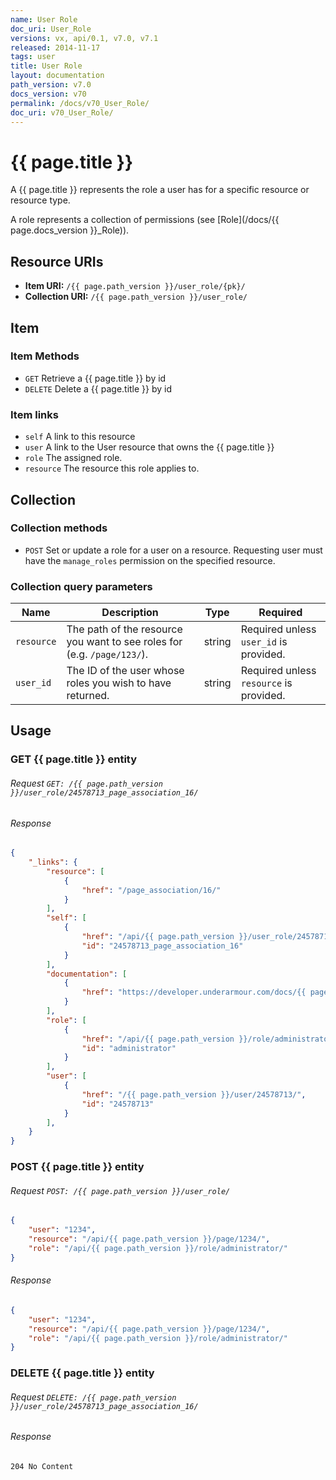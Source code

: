 ```yaml
---
name: User Role
doc_uri: User_Role
versions: vx, api/0.1, v7.0, v7.1
released: 2014-11-17
tags: user
title: User Role
layout: documentation
path_version: v7.0
docs_version: v70
permalink: /docs/v70_User_Role/
doc_uri: v70_User_Role/
---
```


# {{ page.title }}

A {{ page.title }} represents the role a user has for a specific resource or resource
type.

A role represents a collection of permissions (see [Role](/docs/{{ page.docs_version }}_Role)).


## Resource URIs

* **Item URI:** `/{{ page.path_version }}/user_role/{pk}/`
* **Collection URI:** `/{{ page.path_version }}/user_role/`


## Item

### Item Methods

* `GET` Retrieve a {{ page.title }} by id
* `DELETE` Delete a {{ page.title }} by id


### Item links <a name="itemlinks"></a>

* `self` A link to this resource
* `user` A link to the User resource that owns the {{ page.title }}
* `role` The assigned role.
* `resource` The resource this role applies to.


## Collection

### Collection methods

* `POST` Set or update a role for a user on a resource. Requesting user must
  have the `manage_roles` permission on the specified resource.


### Collection query parameters

| Name       | Description                                                             | Type   | Required                                |
| ---        | ---                                                                     | ---    | ---                                     |
| `resource` | The path of the resource you want to see roles for (e.g. `/page/123/`). | string | Required unless `user_id` is provided.  |
| `user_id`  | The ID of the user whose roles you wish to have returned.               | string | Required unless `resource` is provided. |


## Usage

### GET {{ page.title }} entity

###### Request `GET: /{{ page.path_version }}/user_role/24578713_page_association_16/`

###### Response

```json
{
    "_links": {
        "resource": [
            {
                "href": "/page_association/16/"
            }
        ],
        "self": [
            {
                "href": "/api/{{ page.path_version }}/user_role/24578713_page_association_16/",
                "id": "24578713_page_association_16"
            }
        ],
        "documentation": [
            {
                "href": "https://developer.underarmour.com/docs/{{ page.doc_uri }}"
            }
        ],
        "role": [
            {
                "href": "/api/{{ page.path_version }}/role/administrator/",
                "id": "administrator"
            }
        ],
        "user": [
            {
                "href": "/{{ page.path_version }}/user/24578713/",
                "id": "24578713"
            }
        ],
    }
}
```


### POST {{ page.title }} entity

###### Request `POST: /{{ page.path_version }}/user_role/`

```json
{
    "user": "1234",
    "resource": "/api/{{ page.path_version }}/page/1234/",
    "role": "/api/{{ page.path_version }}/role/administrator/"
}
```


###### Response

```json
{
    "user": "1234",
    "resource": "/api/{{ page.path_version }}/page/1234/",
    "role": "/api/{{ page.path_version }}/role/administrator/"
}
```


### DELETE {{ page.title }} entity

###### Request `DELETE: /{{ page.path_version }}/user_role/24578713_page_association_16/`

###### Response

```
204 No Content
```
